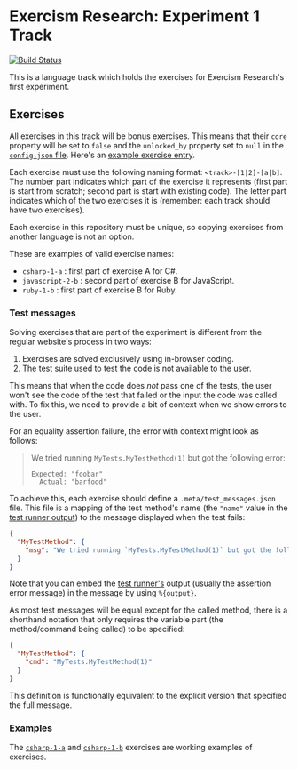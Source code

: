 # Exercism Research: Experiment 1 Track

[![Build Status](https://travis-ci.org/exercism/research_experiment_1.svg?branch=master)][travis-badge]

This is a language track which holds the exercises for Exercism Research's first experiment.

## Exercises

All exercises in this track will be bonus exercises. This means that their `core` property will be set to `false` and the `unlocked_by` property set to `null` in the [`config.json` file][config-json-file]. Here's an [example exercise entry][config-json-exercise].

Each exercise must use the following naming format: `<track>-[1|2]-[a|b]`. The number part indicates which part of the exercise it represents (first part is start from scratch; second part is start with existing code). The letter part indicates which of the two exercises it is (remember: each track should have two exercises).

Each exercise in this repository must be unique, so copying exercises from another language is not an option.

These are examples of valid exercise names:

- `csharp-1-a` : first part of exercise A for C#.
- `javascript-2-b` : second part of exercise B for JavaScript.
- `ruby-1-b` : first part of exercise B for Ruby.

### Test messages

Solving exercises that are part of the experiment is different from the regular website's process in two ways:

1. Exercises are solved exclusively using in-browser coding.
1. The test suite used to test the code is not available to the user.

This means that when the code does _not_ pass one of the tests, the user won't see the code of the test that failed or the input the code was called with. To fix this, we need to provide a bit of context when we show errors to the user.

For an equality assertion failure, the error with context might look as follows:

> We tried running `MyTests.MyTestMethod(1)` but got the following error:
>
> ```
> Expected: "foobar"
>   Actual: "barfood"
> ```

To achieve this, each exercise should define a `.meta/test_messages.json` file. This file is a mapping of the test method's name (the `"name"` value in the [test runner output][test-runner-output-format]) to the message displayed when the test fails:

```json
{
  "MyTestMethod": {
    "msg": "We tried running `MyTests.MyTestMethod(1)` but got the following error:\n\n%{output}"
  }
}
```

Note that you can embed the [test runner's][test-runner-output-format] output (usually the assertion error message) in the message by using `%{output}`.

As most test messages will be equal except for the called method, there is a shorthand notation that only requires the variable part (the method/command being called) to be specified:

```json
{
  "MyTestMethod": {
    "cmd": "MyTests.MyTestMethod(1)"
  }
}
```

This definition is functionally equivalent to the explicit version that specified the full message.

### Examples

The [`csharp-1-a`][exercise-csharp-1-a] and [`csharp-1-b`][exercise-csharp-1-b] exercises are working examples of exercises.

[exercise-csharp-1-a]: https://github.com/exercism/research_experiment_1/tree/master/exercises/csharp-1-a
[exercise-csharp-1-b]: https://github.com/exercism/research_experiment_1/tree/master/exercises/csharp-1-b
[test-runner-output-format]: https://github.com/exercism/automated-tests/blob/master/docs/interface.md#output-format
[travis-badge]: https://travis-ci.org/exercism/research_experiment_1
[config-json-file]: https://github.com/exercism/research_experiment_1/blob/master/config.json
[config-json-exercise]: https://github.com/exercism/research_experiment_1/blob/master/config.json#L10
